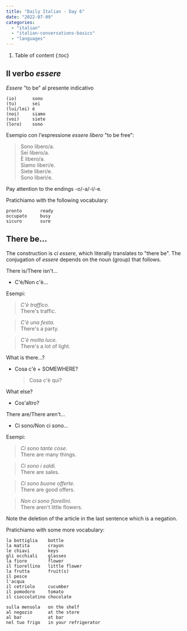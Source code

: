 ```yaml
---
title: "Daily Italian - Day 6"
date: "2022-07-09"
categories: 
  - "italian"
  - "italian-conversations-basics"
  - "languages"
---
```


1. Table of content
{:toc}

## Il verbo _essere_

_Essere_ "to be" al presente indicativo
```
(io)      sono    
(tu)      sei     
(lui/lei) è       
(noi)     siamo  
(voi)     siete  
(loro)    sono
```

Esempio con l'espressione _essere libero_ "to be free":
> Sono libero/a.\
> Sei libero/a.\
> È libero/a.\
> Siamo liberi/e.\
> Siete liberi/e.\
> Sono liberi/e.

Pay attention to the endings -o/-a/-i/-e.

Pratichiamo with the following vocabulary:
```
pronto       ready
occupato     busy
sicuro       sure
```


## There be...

The construction is _ci essere_, which literally translates to "there be". The conjugation of _essere_ depends on the noun (group) that follows.

There is/There isn't…
- C'è/Non c'è...

Esempi:
> _C'è traffico._  
> There's traffic.

> _C'è una festa._  
> There's a party.

> _C'è molta luce._  
> There's a lot of light.

What is there...?
- Cosa c'è + SOMEWHERE?
  >  Cosa c'è qui?

What else?
- Cos'altro?

There are/There aren't…
- Ci sono/Non ci sono...

Esempi:
> _Ci sono tante cose._  
> There are many things.

> _Ci sono i saldi._  
> There are sales.

> _Ci sono buone offerte._  
> There are good offers.

> _Non ci sono fiorellini._  
> There aren't little flowers.

Note the deletion of the article in the last sentence which is a negation.

Pratichiamo with some more vocabulary:
```
la bottiglia    bottle
la matita       crayon
le chiavi       keys
gli occhiali    glasses
la fiore        flower
il fiorellino   little flower
la frutta       fruit(s)
il pesce
l'acqua
il cetriolo     cucumber
il pomodoro     tomato
il cioccolatino chocolate

sulla mensola   on the shelf
al negozio      at the store
al bar          at bar
nel tuo frigo   in your refrigerator
```
